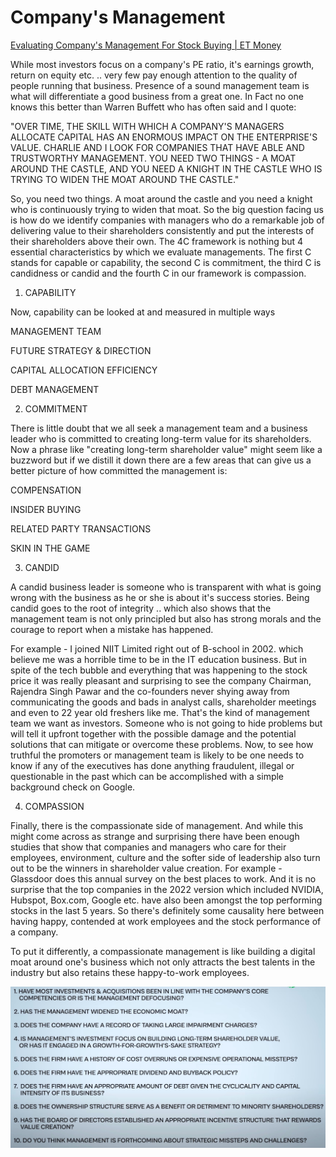 # Company's Management

[Evaluating Company's Management For Stock Buying | ET Money](https://youtu.be/kiYqad1gz5c)

While most investors focus on a company's PE ratio, it's earnings growth, return on equity etc. .. very few pay enough attention to the quality of people running that business. Presence of a sound management team is what will differentiate a good business from a great one. In Fact no one knows this better than Warren Buffett who has often said and I quote:

"OVER TIME, THE SKILL WITH WHICH A COMPANY'S MANAGERS ALLOCATE CAPITAL HAS AN ENORMOUS IMPACT ON THE ENTERPRISE'S VALUE. CHARLIE AND I LOOK FOR COMPANIES THAT HAVE ABLE AND TRUSTWORTHY MANAGEMENT. YOU NEED TWO THINGS - A MOAT AROUND THE CASTLE, AND YOU NEED A KNIGHT IN THE CASTLE WHO IS TRYING TO WIDEN THE MOAT AROUND THE CASTLE."

So, you need two things. A moat around the castle and you need a knight who is continuously trying to widen that moat. So the big question facing us is how do we identify companies with managers who do a remarkable job of delivering value to their shareholders consistently and put the interests of their shareholders above their own. The 4C framework is nothing but 4 essential characteristics by which we evaluate managements. The first C stands for capable or capability, the second C is commitment, the third C is candidness or candid and the fourth C in our framework is compassion.

1. CAPABILITY

Now, capability can be looked at and measured in multiple ways

MANAGEMENT TEAM

FUTURE STRATEGY & DIRECTION

CAPITAL ALLOCATION EFFICIENCY

DEBT MANAGEMENT

2. COMMITMENT

There is little doubt that we all seek a management team and a business leader who is committed to creating long-term value for its shareholders. Now a phrase like "creating long-term shareholder value" might seem like a buzzword but if we distill it down there are a few areas that can give us a better picture of how committed the management is:

COMPENSATION

INSIDER BUYING

RELATED PARTY TRANSACTIONS

SKIN IN THE GAME

3. CANDID

A candid business leader is someone who is transparent with what is going wrong with the business as he or she is about it's success stories. Being candid goes to the root of integrity .. which also shows that the management team is not only principled but also has strong morals and the courage to report when a mistake has happened.

For example - I joined NIIT Limited right out of B-school in 2002. which believe me was a horrible time to be in the IT education business. But in spite of the tech bubble and everything that was happening to the stock price it was really pleasant and surprising to see the company Chairman, Rajendra Singh Pawar and the co-founders never shying away from communicating the goods and bads in analyst calls, shareholder meetings and even to 22 year old freshers like me. That's the kind of management team we want as investors. Someone who is not going to hide problems but will tell it upfront together with the possible damage and the potential solutions that can mitigate or overcome these problems. Now, to see how truthful the promoters or management team is likely to be one needs to know if any of the executives has done anything fraudulent, illegal or questionable in the past which can be accomplished with a simple background check on Google.

4. COMPASSION

Finally, there is the compassionate side of management. And while this might come across as strange and surprising there have been enough studies that show that companies and managers who care for their employees, environment, culture and the softer side of leadership also turn out to be the winners in shareholder value creation. For example - Glassdoor does this annual survey on the best places to work. And it is no surprise that the top companies in the 2022 version which included NVIDIA, Hubspot, Box.com, Google etc. have also been amongst the top performing stocks in the last 5 years. So there's definitely some causality here between having happy, contended at work employees and the stock performance of a company.

To put it differently, a compassionate management is like building a digital moat around one's business which not only attracts the best talents in the industry but also retains these happy-to-work employees.

![image](media/Company's-Management-image1.jpeg)
